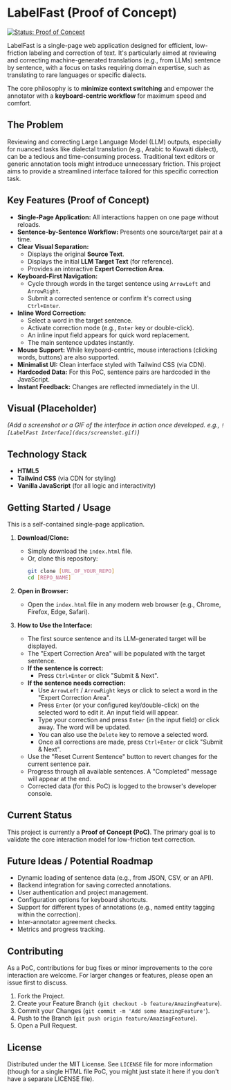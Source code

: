 # LabelFast (Proof of Concept)

[![Status: Proof of Concept](https://img.shields.io/badge/status-proof_of_concept-lightgrey)](https://shields.io/)

LabelFast is a single-page web application designed for efficient, low-friction labeling and correction of text. It's particularly aimed at reviewing and correcting machine-generated translations (e.g., from LLMs) sentence by sentence, with a focus on tasks requiring domain expertise, such as translating to rare languages or specific dialects.

The core philosophy is to **minimize context switching** and empower the annotator with a **keyboard-centric workflow** for maximum speed and comfort.

## The Problem

Reviewing and correcting Large Language Model (LLM) outputs, especially for nuanced tasks like dialectal translation (e.g., Arabic to Kuwaiti dialect), can be a tedious and time-consuming process. Traditional text editors or generic annotation tools might introduce unnecessary friction. This project aims to provide a streamlined interface tailored for this specific correction task.

## Key Features (Proof of Concept)

- **Single-Page Application:** All interactions happen on one page without reloads.
- **Sentence-by-Sentence Workflow:** Presents one source/target pair at a time.
- **Clear Visual Separation:**
  - Displays the original **Source Text**.
  - Displays the initial **LLM Target Text** (for reference).
  - Provides an interactive **Expert Correction Area**.
- **Keyboard-First Navigation:**
  - Cycle through words in the target sentence using `ArrowLeft` and `ArrowRight`.
  - Submit a corrected sentence or confirm it's correct using `Ctrl+Enter`.
- **Inline Word Correction:**
  - Select a word in the target sentence.
  - Activate correction mode (e.g., `Enter` key or double-click).
  - An inline input field appears for quick word replacement.
  - The main sentence updates instantly.
- **Mouse Support:** While keyboard-centric, mouse interactions (clicking words, buttons) are also supported.
- **Minimalist UI:** Clean interface styled with Tailwind CSS (via CDN).
- **Hardcoded Data:** For this PoC, sentence pairs are hardcoded in the JavaScript.
- **Instant Feedback:** Changes are reflected immediately in the UI.

## Visual (Placeholder)

_(Add a screenshot or a GIF of the interface in action once developed. e.g., `![LabelFast Interface](docs/screenshot.gif)`)_

## Technology Stack

- **HTML5**
- **Tailwind CSS** (via CDN for styling)
- **Vanilla JavaScript** (for all logic and interactivity)

## Getting Started / Usage

This is a self-contained single-page application.

1.  **Download/Clone:**
    - Simply download the `index.html` file.
    - Or, clone this repository:
      ```bash
      git clone [URL_OF_YOUR_REPO]
      cd [REPO_NAME]
      ```
2.  **Open in Browser:**

    - Open the `index.html` file in any modern web browser (e.g., Chrome, Firefox, Edge, Safari).

3.  **How to Use the Interface:**
    - The first source sentence and its LLM-generated target will be displayed.
    - The "Expert Correction Area" will be populated with the target sentence.
    - **If the sentence is correct:**
      - Press `Ctrl+Enter` or click "Submit & Next".
    - **If the sentence needs correction:**
      - Use `ArrowLeft` / `ArrowRight` keys or click to select a word in the "Expert Correction Area".
      - Press `Enter` (or your configured key/double-click) on the selected word to edit it. An input field will appear.
      - Type your correction and press `Enter` (in the input field) or click away. The word will be updated.
      - You can also use the `Delete` key to remove a selected word.
      - Once all corrections are made, press `Ctrl+Enter` or click "Submit & Next".
    - Use the "Reset Current Sentence" button to revert changes for the current sentence pair.
    - Progress through all available sentences. A "Completed" message will appear at the end.
    - Corrected data (for this PoC) is logged to the browser's developer console.

## Current Status

This project is currently a **Proof of Concept (PoC)**. The primary goal is to validate the core interaction model for low-friction text correction.

## Future Ideas / Potential Roadmap

- Dynamic loading of sentence data (e.g., from JSON, CSV, or an API).
- Backend integration for saving corrected annotations.
- User authentication and project management.
- Configuration options for keyboard shortcuts.
- Support for different types of annotations (e.g., named entity tagging within the correction).
- Inter-annotator agreement checks.
- Metrics and progress tracking.

## Contributing

As a PoC, contributions for bug fixes or minor improvements to the core interaction are welcome. For larger changes or features, please open an issue first to discuss.

1.  Fork the Project.
2.  Create your Feature Branch (`git checkout -b feature/AmazingFeature`).
3.  Commit your Changes (`git commit -m 'Add some AmazingFeature'`).
4.  Push to the Branch (`git push origin feature/AmazingFeature`).
5.  Open a Pull Request.

## License

Distributed under the MIT License. See `LICENSE` file for more information (though for a single HTML file PoC, you might just state it here if you don't have a separate LICENSE file).

